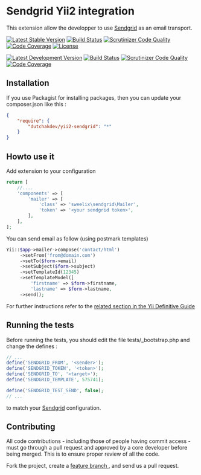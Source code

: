Sendgrid Yii2 integration
=========================

This extension allow the developper to use [Sendgrid](https://sendgrid.com/) as an email transport.


[![Latest Stable Version](https://poser.pugx.org/dutchakdev/yii2-sendgrid/v/stable)](https://packagist.org/packages/dutchakdev/yii2-sendgrid)
[![Build Status](https://api.travis-ci.org/pgaultier/yii2-sendgrid.svg?branch=master)](https://travis-ci.org/pgaultier/yii2-sendgrid)
[![Scrutinizer Code Quality](https://scrutinizer-ci.com/g/pgaultier/yii2-sendgrid/badges/quality-score.png?b=master)](https://scrutinizer-ci.com/g/pgaultier/yii2-sendgrid/?branch=master)
[![Code Coverage](https://scrutinizer-ci.com/g/pgaultier/yii2-sendgrid/badges/coverage.png?b=master)](https://scrutinizer-ci.com/g/pgaultier/yii2-sendgrid/?branch=master)
[![License](https://poser.pugx.org/dutchakdev/yii2-sendgrid/license)](https://packagist.org/packages/dutchakdev/yii2-sendgrid)

[![Latest Development Version](https://img.shields.io/badge/unstable-devel-yellowgreen.svg)](https://packagist.org/packages/dutchakdev/yii2-sendgrid)
[![Build Status](https://travis-ci.org/pgaultier/yii2-sendgrid.svg?branch=devel)](https://travis-ci.org/pgaultier/yii2-sendgrid)
[![Scrutinizer Code Quality](https://scrutinizer-ci.com/g/pgaultier/yii2-sendgrid/badges/quality-score.png?b=devel)](https://scrutinizer-ci.com/g/pgaultier/yii2-sendgrid/?branch=devel)
[![Code Coverage](https://scrutinizer-ci.com/g/pgaultier/yii2-sendgrid/badges/coverage.png?b=devel)](https://scrutinizer-ci.com/g/pgaultier/yii2-sendgrid/?branch=devel)

Installation
------------

If you use Packagist for installing packages, then you can update your composer.json like this :

``` json
{
    "require": {
        "dutchakdev/yii2-sendgrid": "*"
    }
}
```

Howto use it
------------

Add extension to your configuration

``` php
return [
    //....
    'components' => [
        'mailer' => [
            'class' => 'sweelix\sendgrid\Mailer',
            'token' => '<your sendgrid token>',
        ],
    ],
];
```

You can send email as follow (using postmark templates)

``` php
Yii::$app->mailer->compose('contact/html')
     ->setFrom('from@domain.com')
     ->setTo($form->email)
     ->setSubject($form->subject)
     ->setTemplateId(12345)
     ->setTemplateModel([
         'firstname' => $form->firstname,
         'lastname' => $form->lastname,
     ->send();

```

For further instructions refer to the [related section in the Yii Definitive Guide](http://www.yiiframework.com/doc-2.0/guide-tutorial-mailing.html)


Running the tests
-----------------

Before running the tests, you should edit the file tests/_bootstrap.php and change the defines :

``` php
// ...
define('SENDGRID_FROM', '<sender>');
define('SENDGRID_TOKEN', '<token>');
define('SENDGRID_TO', '<target>');
define('SENDGRID_TEMPLATE', 575741);

define('SENDGRID_TEST_SEND', false);
// ...

```

to match your [Sendgrid](https://sendgrid.com/) configuration.

Contributing
------------

All code contributions - including those of people having commit access -
must go through a pull request and approved by a core developer before being
merged. This is to ensure proper review of all the code.

Fork the project, create a [feature branch ](http://nvie.com/posts/a-successful-git-branching-model/), and send us a pull request.
